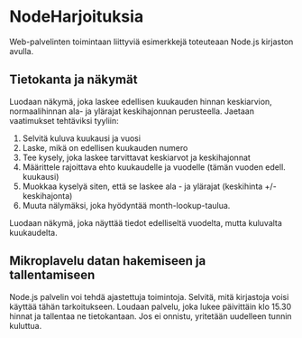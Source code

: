 # NodeHarjoituksia
Web-palvelinten toimintaan liittyviä esimerkkejä toteuteaan Node.js kirjaston avulla.

## Tietokanta ja näkymät
Luodaan näkymä, joka laskee edellisen kuukauden hinnan keskiarvion, normaalihinnan
ala- ja ylärajat keskihajonnan perusteella. Jaetaan vaatimukset tehtäviksi tyyliin:

1. Selvitä kuluva kuukausi ja vuosi
2. Laske, mikä on edellisen kuukauden numero
3. Tee kysely, joka laskee tarvittavat keskiarvot ja keskihajonnat
4. Määrittele rajoittava ehto kuukaudelle ja vuodelle (tämän vuoden edell. kuukausi)
5. Muokkaa kyselyä siten, että se laskee ala - ja ylärajat (keskihinta +/- keskihajonta)
6. Muuta nälymäksi, joka hyödyntää month-lookup-taulua.

Luodaan näkymä, joka näyttää tiedot edelliseltä vuodelta, mutta kuluvalta kuukaudelta.

## Mikroplavelu datan hakemiseen ja tallentamiseen

Node.js palvelin voi tehdä ajastettuja toimintoja. Selvitä, mitä kirjastoja voisi käyttää tähän
tarkoitukseen. Loudaan palvelu, joka lukee päivittäin klo 15.30 hinnat ja tallentaa ne tietokantaan.
Jos ei onnistu, yritetään uudelleen tunnin kuluttua.